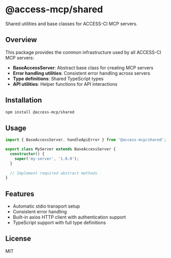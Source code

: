 # @access-mcp/shared

Shared utilities and base classes for ACCESS-CI MCP servers.

## Overview

This package provides the common infrastructure used by all ACCESS-CI MCP servers:

- **BaseAccessServer**: Abstract base class for creating MCP servers
- **Error handling utilities**: Consistent error handling across servers
- **Type definitions**: Shared TypeScript types
- **API utilities**: Helper functions for API interactions

## Installation

```bash
npm install @access-mcp/shared
```

## Usage

```typescript
import { BaseAccessServer, handleApiError } from '@access-mcp/shared';

export class MyServer extends BaseAccessServer {
  constructor() {
    super('my-server', '1.0.0');
  }
  
  // Implement required abstract methods
}
```

## Features

- Automatic stdio transport setup
- Consistent error handling
- Built-in axios HTTP client with authentication support
- TypeScript support with full type definitions

## License

MIT